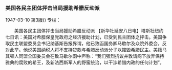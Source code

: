 ### 美国各民主团体抨击当局援助希腊反动派

1947-03-10
第3版()
专栏：

　　美国各民主团体抨击当局援助希腊反动派
    【新华社延安八日电】塔斯社纽约七日讯：美国对希腊保皇党政府之经济援助计划，已受到民主团体之抨击。美国争取民主联盟委员会书记纳基斯告报界谓，他已致函国务卿马歇尔及众院外委会，反对此举。他说美国纳税人将不支持贷款与希腊反动派分子以摧毁希腊民主。美籍马其顿人同盟全国委员会在致马歇尔函中声称：“我们强烈抗议并敦请阁下放弃保持雅典的腐败的希王，及新法西斯军人的野蛮统治，以干涉希腊内政的任何计划”。
